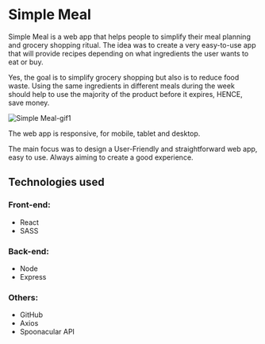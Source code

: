 # Simple Meal

Simple Meal is a web app that helps people to simplify their meal planning and grocery shopping ritual. The idea was to create a very easy-to-use app that will provide recipes depending on what ingredients the user wants to eat or buy.

Yes, the goal is to simplify grocery shopping but also is to reduce food waste. Using the same ingredients in different meals during the week should help to use the majority of the product before it expires, HENCE, save money.

![Simple Meal-gif1](https://user-images.githubusercontent.com/34225929/162876920-5fe340dd-ef44-47f0-b8fb-7260110c6be1.gif)

The web app is responsive, for mobile, tablet and desktop.

The main focus was to design a User-Friendly and straightforward web app,  easy to use. Always aiming to create a good experience.


## Technologies used

### Front-end:
- React
- SASS

### Back-end:
- Node
- Express

### Others:
- GitHub
- Axios
- Spoonacular API





